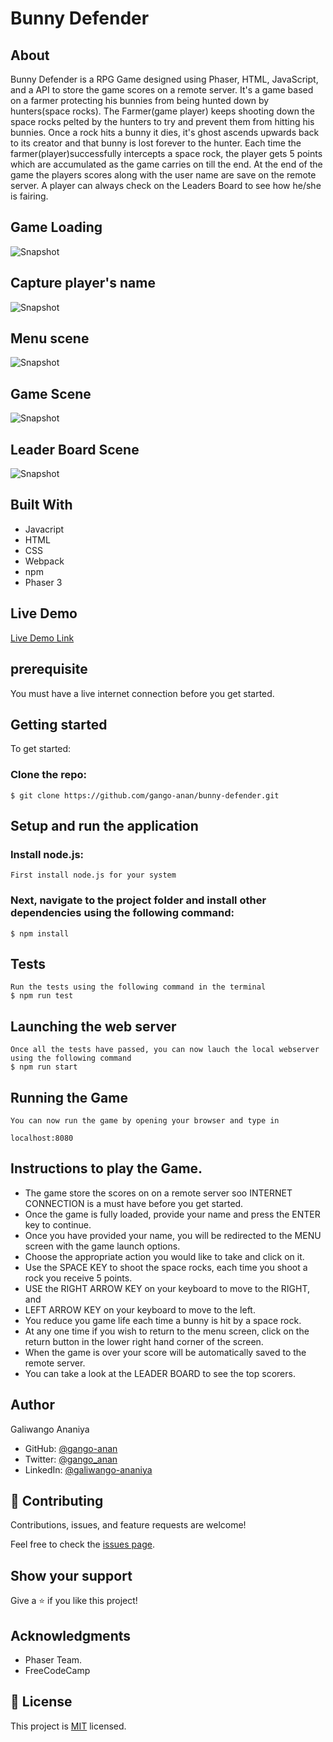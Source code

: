 # Bunny Defender
## About
Bunny Defender is a RPG Game designed using Phaser, HTML, JavaScript, and a API to store the game scores on a remote server. It's a game based on a farmer protecting his bunnies from being hunted down by hunters(space rocks). The Farmer(game player) keeps shooting down the space rocks pelted by the hunters to try and prevent them from hitting his bunnies. Once a rock hits a bunny it dies, it's ghost ascends upwards back to its creator and that bunny is lost forever to the hunter. Each time the farmer(player)successfully intercepts a space rock, the player gets 5 points which are accumulated as the game carries on till the end. 
At the end of the game the players scores along with the user name are save on the remote server.
A player can always check on the Leaders Board to see how he/she is fairing.

## Game Loading
![Snapshot](./snapshots/loading_.png)

## Capture player's name
![Snapshot](./snapshots/username.png)

## Menu scene
![Snapshot](./snapshots/menu.png)

## Game Scene
![Snapshot](./snapshots/game.png)

## Leader Board Scene
![Snapshot](./snapshots/leader_board.png)


## Built With

- Javacript
- HTML
- CSS
- Webpack
- npm
- Phaser 3

## Live Demo

[Live Demo Link](https://galisoft-bunny-defender.netlify.app/)

## prerequisite
You must have a live internet connection before you get started.

## Getting started
To get started:

### Clone the repo: 
```
$ git clone https://github.com/gango-anan/bunny-defender.git

```

## Setup and run the application
### Install node.js:
```
First install node.js for your system
```
### Next, navigate to the project folder and install other dependencies using the following command:
```
$ npm install
```

## Tests 
```
Run the tests using the following command in the terminal
$ npm run test

```

## Launching the web server
```
Once all the tests have passed, you can now lauch the local webserver using the following command
$ npm run start

```

## Running the Game
```
You can now run the game by opening your browser and type in

localhost:8080

```

## Instructions to play the Game.
- The game store the scores on on a remote server soo INTERNET CONNECTION is a must have before you get started.
- Once the game is fully loaded, provide your name and press the ENTER key to continue.
- Once you have provided your name, you will be redirected to the MENU screen with the game launch options.
- Choose the appropriate action you would like to take and click on it.
- Use the SPACE KEY to shoot the space rocks, each time you shoot a rock you receive 5 points.
- USE the RIGHT ARROW KEY on your keyboard to move to the RIGHT, and
- LEFT ARROW KEY on your keyboard to move to the left.
- You reduce you game life each time a bunny is hit by a space rock.
- At any one time if you wish to return to the menu screen, click on the return button in the lower right hand corner of the screen.
- When the game is over your score will be automatically saved to the remote server.
- You can take a look at the LEADER BOARD to see the top scorers.


## Author

Galiwango Ananiya

- GitHub: [@gango-anan](https://github.com/gango-anan) 
- Twitter: [@gango_anan](https://twitter.com/gango_anan) 
- LinkedIn: [@galiwango-ananiya](https://www.linkedin.com/in/galiwango-ananiya/) 

## 🤝 Contributing

Contributions, issues, and feature requests are welcome!

Feel free to check the [issues page](https://github.com/gango-anan/bunny-defender/issues).

## Show your support

Give a ⭐️ if you like this project!

## Acknowledgments
- Phaser Team.
- FreeCodeCamp


## 📝 License

This project is [MIT](https://github.com/gango-anan/bunny-defender/blob/master/LICENSE) licensed.

